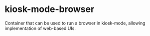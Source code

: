 # kiosk-mode-browser

Container that can be used to run a browser in kiosk-mode, allowing implementation of web-based UIs.